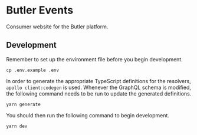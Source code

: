 # Butler Events

Consumer website for the Butler platform.

## Development

Remember to set up the environment file before you begin development.

```
cp .env.example .env
```

In order to generate the appropriate TypeScript definitions for the resolvers, `apollo client:codegen` is used. Whenever the GraphQL schema is modified, the following command needs to be run to update the generated definitions.

```
yarn generate
```

You should then run the following command to begin development.

```
yarn dev
```
